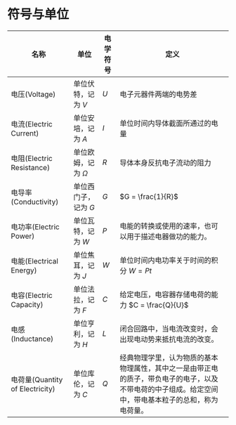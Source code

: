 
# 符号与单位

名称							    | 单位					  | 电学符号     | 定义 							
-----------------------------------|-------------------------|-------------|------------------------------
电压(Voltage) 						| 单位伏特，记为 $V$		| $U$		| 电子元器件两端的电势差
电流(Electric Current) 			    | 单位安培，记为 $A$		| $I$		| 单位时间内导体截面所通过的电量
电阻(Electric Resistance) 	        | 单位欧姆，记为 $\Omega$ 	| $R$ 		| 导体本身反抗电子流动的阻力
电导率(Conductivity)                | 单位西门子，记为 $G$       | $G$		 | $G = \frac{1}{R}$
电功率(Electric Power)		        | 单位瓦特，记为 $W$		| $P$		| 电能的转换或使用的速率，也可以用于描述电器做功的能力。
电能(Electrical Energy) 		    | 单位焦耳，记为 $J$ 		| $W$		| 单位时间内电功率关于时间的积分 $W = P t$
电容(Electric Capacity)		        | 单位法拉，记为 $F$		| $C$		| 给定电压，电容器存储电荷的能力 $C = \frac{Q}{U}$
电感(Inductance)					| 单位亨利，记为 $H$		| $L$		| 闭合回路中，当电流改变时，会出现电动势来抵抗电流的改变。
电荷量(Quantity of Electricity)	    | 单位库伦，记为 $C$		| $Q$		| 经典物理学里，认为物质的基本物理属性，其中之一是由带正电的质子，带负电子的电子，以及不带电荷的中子组成。给定空间中，带电基本粒子的总和，称为电荷量。